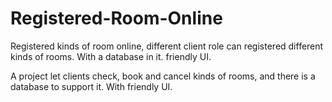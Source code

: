 # Registered-Room-Online
Registered kinds of room online, different client role can registered different kinds of rooms. With a database in it. friendly UI.


A project let clients check, book and cancel kinds of rooms, and there is a database to support it. With friendly UI.
